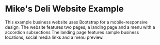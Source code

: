 <h1>Mike's Deli Website Example</h1>
This example business website uses Bootstrap for a mobile-responsive design. The website features two pages, a landing page and a menu with a accordion subsections The landing page features sample business locations, social media links and a menu preview.
